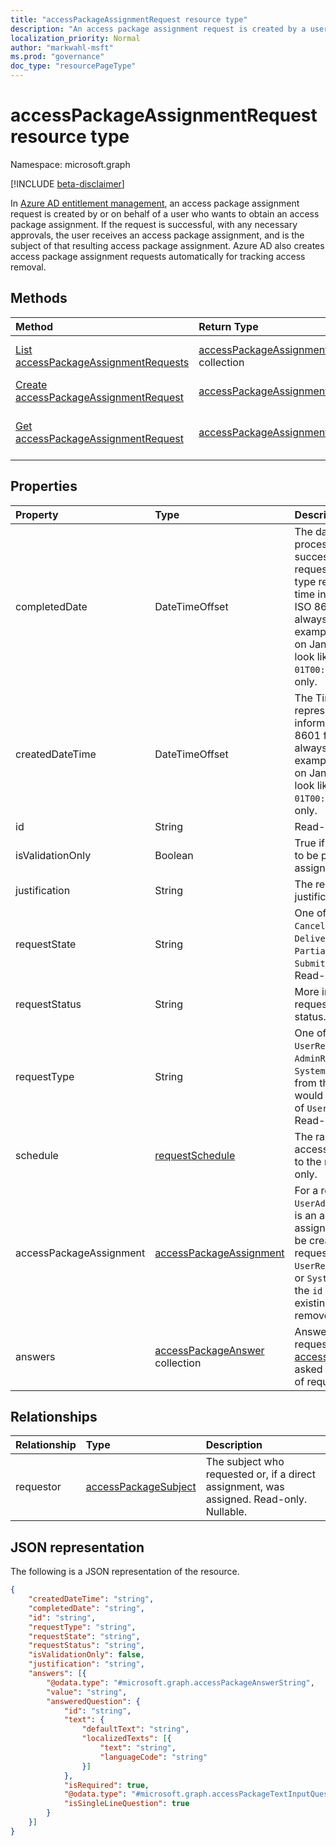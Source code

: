 ```yaml
---
title: "accessPackageAssignmentRequest resource type"
description: "An access package assignment request is created by a user who wants to obtain an access package assignment."
localization_priority: Normal
author: "markwahl-msft"
ms.prod: "governance"
doc_type: "resourcePageType"
---
```


# accessPackageAssignmentRequest resource type

Namespace: microsoft.graph

[!INCLUDE [beta-disclaimer](../../includes/beta-disclaimer.md)]

In [Azure AD entitlement management](entitlementmanagement-root.md), an access package assignment request is created by or on behalf of a user who wants to obtain an access package assignment. If the request is successful, with any necessary approvals, the user receives an access package assignment, and is the subject of that resulting access package assignment.  Azure AD also creates access package assignment requests automatically for tracking access removal.

## Methods

| Method       | Return Type | Description |
|:-------------|:------------|:------------|
| [List accessPackageAssignmentRequests](../api/accesspackageassignmentrequest-list.md) | [accessPackageAssignmentRequest](accesspackageassignmentrequest.md) collection | Retrieve a list of accesspackageassignmentrequest objects. |
| [Create accessPackageAssignmentRequest](../api/accesspackageassignmentrequest-post.md) | [accessPackageAssignmentRequest](accesspackageassignmentrequest.md) | Create a new accessPackageAssignmentRequest. |
| [Get accessPackageAssignmentRequest](../api/accesspackageassignmentrequest-get.md) | [accessPackageAssignmentRequest](accesspackageassignmentrequest.md) | Read properties and relationships of an accessPackageAssignmentRequest object. |

## Properties

| Property     | Type        | Description |
|:-------------|:------------|:------------|
|completedDate|DateTimeOffset|The date of the end of processing, either successful or failure, of a request. The Timestamp type represents date and time information using ISO 8601 format and is always in UTC time. For example, midnight UTC on Jan 1, 2014 would look like this: `'2014-01-01T00:00:00Z'`. Read-only.|
|createdDateTime|DateTimeOffset|The Timestamp type represents date and time information using ISO 8601 format and is always in UTC time. For example, midnight UTC on Jan 1, 2014 would look like this: `'2014-01-01T00:00:00Z'`. Read-only.|
|id|String| Read-only.|
|isValidationOnly|Boolean|True if the request is not to be processed for assignment.|
|justification|String|The requestor's supplied justification.|
|requestState|String|One of `PendingApproval`, `Canceled`,  `Denied`, `Delivering`, `Delivered`, `PartiallyDelivered`, `Submitted` or `Scheduled`. Read-only.|
|requestStatus|String|More information on the request processing status. Read-only.|
|requestType|String|One of `UserAdd`, `UserRemove`, `AdminAdd`, `AdminRemove` or `SystemRemove`. A request from the user themselves would have requestType of `UserAdd` or `UserRemove`. Read-only.|
|schedule|[requestSchedule](requestschedule.md)| The range of dates that access is to be assigned to the requestor. Read-only.|
|accessPackageAssignment|[accessPackageAssignment](accesspackageassignment.md)| For a requestType of `UserAdd` or `AdminAdd`, this is an access package assignment requested to be created.  For a requestType of `UserRemove`, `AdminRemove` or `SystemRemove`, this has the `id` property of an existing assignment to be removed.|
|answers|[accessPackageAnswer](accesspackageanswer.md) collection|Answers provided by the requestor to [accessPackageQuestions](accesspackagequestion.md) asked of them at the time of request.|

## Relationships

| Relationship | Type        | Description |
|:-------------|:------------|:------------|
|requestor|[accessPackageSubject](accesspackagesubject.md)| The subject who requested or, if a direct assignment, was assigned. Read-only. Nullable.|

## JSON representation

The following is a JSON representation of the resource.

<!-- {
  "blockType": "resource",
  "optionalProperties": [

  ],
  "@odata.type": "microsoft.graph.accessPackageAssignmentRequest",
  "keyProperty": "id"
}-->

```json
{
    "createdDateTime": "string",
    "completedDate": "string",
    "id": "string",
    "requestType": "string",
    "requestState": "string",
    "requestStatus": "string",
    "isValidationOnly": false,
    "justification": "string",
    "answers": [{
        "@odata.type": "#microsoft.graph.accessPackageAnswerString",
        "value": "string",
        "answeredQuestion": {
            "id": "string",
            "text": {
                "defaultText": "string",
                "localizedTexts": [{
                    "text": "string",
                    "languageCode": "string"
                }]
            },
            "isRequired": true,
            "@odata.type": "#microsoft.graph.accessPackageTextInputQuestion",
            "isSingleLineQuestion": true
        }
    }]
}
```

<!-- uuid: 16cd6b66-4b1a-43a1-adaf-3a886856ed98
2019-02-04 14:57:30 UTC -->
<!-- {
  "type": "#page.annotation",
  "description": "accessPackageAssignmentRequest resource",
  "keywords": "",
  "section": "documentation",
  "tocPath": ""
}-->

